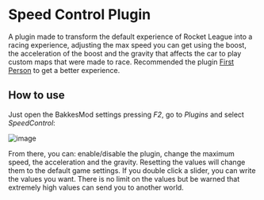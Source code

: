 # Speed Control Plugin
A plugin made to transform the default experience of Rocket League into a racing experience, adjusting the max speed you can get using the boost, the acceleration of the boost and the gravity that affects the car to play custom maps that were made to race. Recommended the plugin <a href="https://bakkesplugins.com/plugins/view/34">First Person</a> to get a better experience.

## How to use
Just open the BakkesMod settings pressing *F2*, go to *Plugins* and select *SpeedControl*:

![image](https://github.com/Sauleteh/speed-control/assets/22859905/7e669cf7-3a6d-46cc-9b55-ef8dcde54ce3)

From there, you can: enable/disable the plugin, change the maximum speed, the acceleration and the gravity. Resetting the values will change them to the default game settings. If you double click a slider, you can write the values you want. There is no limit on the values but be warned that extremely high values can send you to another world.
